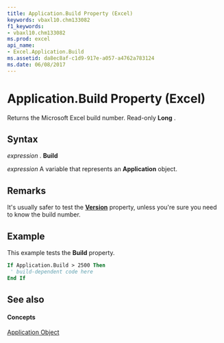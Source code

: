 ```yaml
---
title: Application.Build Property (Excel)
keywords: vbaxl10.chm133082
f1_keywords:
- vbaxl10.chm133082
ms.prod: excel
api_name:
- Excel.Application.Build
ms.assetid: da8ec8af-c1d9-917e-a057-a4762a783124
ms.date: 06/08/2017
---
```



# Application.Build Property (Excel)

Returns the Microsoft Excel build number. Read-only **Long** .


## Syntax

 _expression_ . **Build**

 _expression_ A variable that represents an **Application** object.


## Remarks

It's usually safer to test the **[Version](application-version-property-excel.md)** property, unless you're sure you need to know the build number.


## Example

This example tests the **Build** property.


```vb
If Application.Build > 2500 Then 
 ' build-dependent code here 
End If
```


## See also


#### Concepts


[Application Object](application-object-excel.md)


